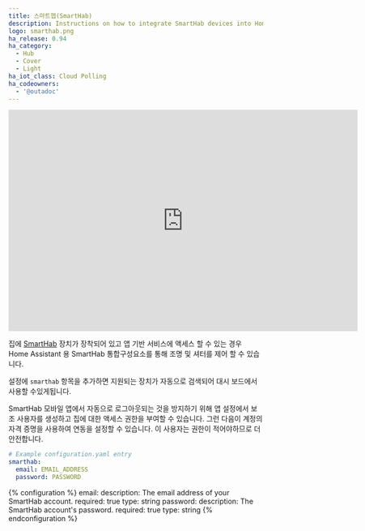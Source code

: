 ```yaml
---
title: 스마트햅(SmartHab)
description: Instructions on how to integrate SmartHab devices into Home Assistant
logo: smarthab.png
ha_release: 0.94
ha_category:
  - Hub
  - Cover
  - Light
ha_iot_class: Cloud Polling
ha_codeowners:
  - '@outadoc'
---
```


<div class='videoWrapper'>
<iframe width="690" height="437" src="https://www.youtube.com/embed/w-OKm24If28" frameborder="0" allow="accelerometer; autoplay; encrypted-media; gyroscope; picture-in-picture" allowfullscreen></iframe>
</div>

집에 [SmartHab](https://www.smarthab.fr/en/home/) 장치가 장착되어 있고 앱 기반 서비스에 액세스 할 수 있는 경우 Home Assistant 용 SmartHab 통합구성요소를 통해 조명 및 셔터를 제어 할 수 있습니다.

설정에 `smarthab` 항목을 추가하면 지원되는 장치가 자동으로 검색되어 대시 보드에서 사용할 수있게됩니다.

<div class='note warning'>
  SmartHab 모바일 앱에서 자동으로 로그아웃되는 것을 방지하기 위해 앱 설정에서 보조 사용자를 생성하고 집에 대한 액세스 권한을 부여할 수 있습니다. 그런 다음이 계정의 자격 증명을 사용하여 연동을 설정할 수 있습니다. 이 사용자는 권한이 적어야하므로 더 안전합니다.
</div>

```yaml
# Example configuration.yaml entry
smarthab:
  email: EMAIL_ADDRESS
  password: PASSWORD
```

{% configuration %}
email:
  description: The email address of your SmartHab account.
  required: true
  type: string
password:
  description: The SmartHab account's password.
  required: true
  type: string
{% endconfiguration %}
